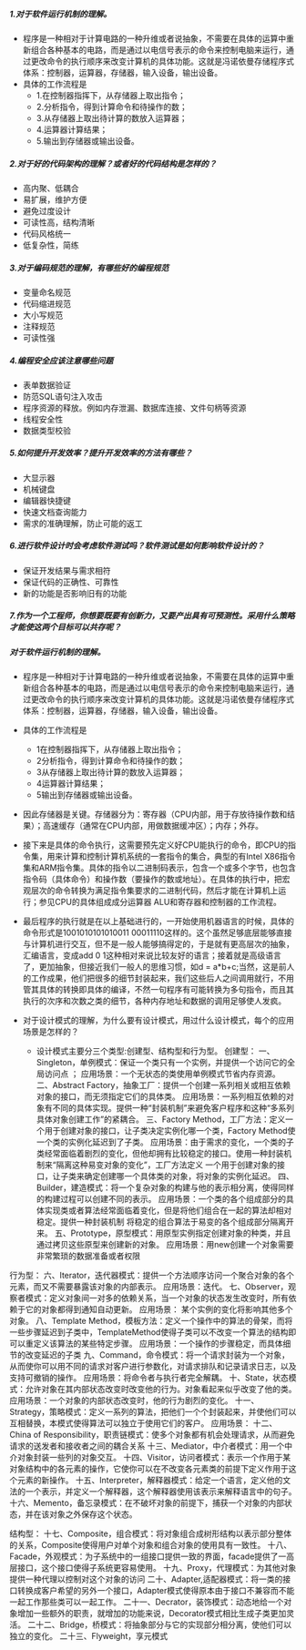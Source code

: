 ##### 1.对于软件运行机制的理解。
* 程序是一种相对于计算电路的一种升维或者说抽象，不需要在具体的运算中重新组合各种基本的电路，而是通过以电信号表示的命令来控制电脑来运行，通过更改命令的执行顺序来改变计算机的具体功能。这就是冯诺依曼存储程序式体系：控制器，运算器，存储器，输入设备，输出设备。
* 具体的工作流程是
    * 1.在控制器指挥下，从存储器上取出指令；
    * 2.分析指令，得到计算命令和待操作的数；
    * 3.从存储器上取出待计算的数放入运算器；
    * 4.运算器计算结果；
    * 5.输出到存储器或输出设备。

##### 2.对于好的代码架构的理解？或者好的代码结构是怎样的？
* 高内聚、低耦合
* 易扩展，维护方便
* 避免过度设计
* 可读性高，结构清晰
* 代码风格统一
* 低复杂性，简练

##### 3.对于编码规范的理解，有哪些好的编程规范
* 变量命名规范
* 代码缩进规范
* 大小写规范
* 注释规范
* 可读性强

##### 4.编程安全应该注意哪些问题
* 表单数据验证
* 防范SQL语句注入攻击
* 程序资源的释放。例如内存泄漏、数据库连接、文件句柄等资源
* 线程安全性
* 数据类型校验

##### 5.如何提升开发效率？提升开发效率的方法有哪些？
* 大显示器
* 机械键盘
* 编辑器快捷键
* 快速文档查询能力
* 需求的准确理解，防止可能的返工

##### 6.进行软件设计时会考虑软件测试吗？软件测试是如何影响软件设计的？
* 保证开发结果与需求相符
* 保证代码的正确性、可靠性
* 新的功能是否影响旧有的功能

##### 7.作为一个工程师，你想要既要有创新力，又要产出具有可预测性。采用什么策略才能使这两个目标可以共存呢？


##### 对于软件运行机制的理解。
* 程序是一种相对于计算电路的一种升维或者说抽象，不需要在具体的运算中重新组合各种基本的电路，而是通过以电信号表示的命令来控制电脑来运行，通过更改命令的执行顺序来改变计算机的具体功能。这就是冯诺依曼存储程序式体系：控制器，运算器，存储器，输入设备，输出设备。
* 具体的工作流程是
    * 1在控制器指挥下，从存储器上取出指令；
    * 2分析指令，得到计算命令和待操作的数；
    * 3从存储器上取出待计算的数放入运算器；
    * 4运算器计算结果；
    * 5输出到存储器或输出设备。
* 因此存储器是关键。存储器分为：寄存器（CPU内部，用于存放待操作数和结果）；高速缓存（通常在CPU内部，用做数据缓冲区）；内存；外存。
* 接下来是具体的命令执行，这需要预先定义好CPU能执行的命令，即CPU的指令集，用来计算和控制计算机系统的一套指令的集合，典型的有Intel X86指令集和ARM指令集。具体的指令以二进制码表示，包含一个或多个字节，也包含指令码（具体命令）和操作数（要操作的数或地址）。在具体的执行中，把宏观层次的命令转换为满足指令集要求的二进制代码，然后才能在计算机上运行；参见CPU的具体组成成分运算器 ALU和寄存器和控制器的工作流程。
* 最后程序的执行就是在以上基础进行的，一开始使用机器语言的时候，具体的命令形式是1001010101010011 00011110这样的。这个虽然足够底层能够直接与计算机进行交互，但不是一般人能够搞得定的，于是就有更高层次的抽象，汇编语言，变成add 0 1这种相对来说比较友好的语言；接着就是高级语言了，更加抽象，但接近我们一般人的思维习惯，如d = a*b+c;当然，这是前人的工作成果，他们把很多的细节封装起来，我们这些后人之间调用就行，不用管其具体的转换即具体的编译，不然一句程序有可能转换为多句指令，而且其执行的次序和次数之类的细节，各种内存地址和数据的调用足够使人发疯。

* 对于设计模式的理解，为什么要有设计模式，用过什么设计模式，每个的应用场景是怎样的？
    * 设计模式主要分三个类型:创建型、结构型和行为型。
创建型：
     一、Singleton，单例模式：保证一个类只有一个实例，并提供一个访问它的全局访问点 ；
应用场景：一个无状态的类使用单例模式节省内存资源。
    二、Abstract Factory，抽象工厂：提供一个创建一系列相关或相互依赖对象的接口，而无须指定它们的具体类。
 应用场景：一系列相互依赖的对象有不同的具体实现。提供一种“封装机制”来避免客户程序和这种“多系列具体对象创建工作”的紧耦合。
    三、Factory Method，工厂方法：定义一个用于创建对象的接口，让子类决定实例化哪一个类，Factory Method使一个类的实例化延迟到了子类。     应用场景：由于需求的变化，一个类的子类经常面临着剧烈的变化，但他却拥有比较稳定的接口。使用一种封装机制来“隔离这种易变对象的变化”，工厂方法定义 一个用于创建对象的接口，让子类来确定创建哪一个具体类的对象，将对象的实例化延迟。
     四、Builder，建造模式：将一个复杂对象的构建与他的表示相分离，使得同样的构建过程可以创建不同的表示。
应用场景：一个类的各个组成部分的具体实现类或者算法经常面临着变化，但是将他们组合在一起的算法却相对稳定。提供一种封装机制 将稳定的组合算法于易变的各个组成部分隔离开来。
    五、Prototype，原型模式：用原型实例指定创建对象的种类，并且通过拷贝这些原型来创建新的对象。
应用场景：用new创建一个对象需要非常繁琐的数据准备或者权限

行为型：
    六、Iterator，迭代器模式：提供一个方法顺序访问一个聚合对象的各个元素，而又不需要暴露该对象的内部表示。
  应用场景：迭代。
    七、Observer，观察者模式：定义对象间一对多的依赖关系，当一个对象的状态发生改变时，所有依赖于它的对象都得到通知自动更新。
应用场景： 某个实例的变化将影响其他多个对象。
    八、Template Method，模板方法：定义一个操作中的算法的骨架，而将一些步骤延迟到子类中，TemplateMethod使得子类可以不改变一个算法的结构即可以重定义该算法的某些特定步骤。
应用场景：一个操作的步骤稳定，而具体细节的改变延迟的子类
     九、Command，命令模式：将一个请求封装为一个对象，从而使你可以用不同的请求对客户进行参数化，对请求排队和记录请求日志，以及支持可撤销的操作。
应用场景：将命令者与执行者完全解耦。
    十、State，状态模式：允许对象在其内部状态改变时改变他的行为。对象看起来似乎改变了他的类。
应用场景：一个对象的内部状态改变时，他的行为剧烈的变化。
    十一、Strategy，策略模式：定义一系列的算法，把他们一个个封装起来，并使他们可以互相替换，本模式使得算法可以独立于使用它们的客户。       应用场景：
   十二、China of Responsibility，职责链模式：使多个对象都有机会处理请求，从而避免请求的送发者和接收者之间的耦合关系
    十三、Mediator，中介者模式：用一个中介对象封装一些列的对象交互。
    十四、Visitor，访问者模式：表示一个作用于某对象结构中的各元素的操作，它使你可以在不改变各元素类的前提下定义作用于这个元素的新操作。
    十五、Interpreter，解释器模式：给定一个语言，定义他的文法的一个表示，并定义一个解释器，这个解释器使用该表示来解释语言中的句子。
    十六、Memento，备忘录模式：在不破坏对象的前提下，捕获一个对象的内部状态，并在该对象之外保存这个状态。

结构型：
    十七、Composite，组合模式：将对象组合成树形结构以表示部分整体的关系，Composite使得用户对单个对象和组合对象的使用具有一致性。
    十八、Facade，外观模式：为子系统中的一组接口提供一致的界面，facade提供了一高层接口，这个接口使得子系统更容易使用。
    十九、Proxy，代理模式：为其他对象提供一种代理以控制对这个对象的访问
    二十、Adapter,适配器模式：将一类的接口转换成客户希望的另外一个接口，Adapter模式使得原本由于接口不兼容而不能一起工作那些类可以一起工作。
    二十一、Decrator，装饰模式：动态地给一个对象增加一些额外的职责，就增加的功能来说，Decorator模式相比生成子类更加灵活。
    二十二、Bridge，桥模式：将抽象部分与它的实现部分相分离，使他们可以独立的变化。
    二十三、Flyweight，享元模式